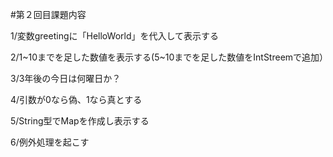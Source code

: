 #第２回目課題内容

1/変数greetingに「HelloWorld」を代入して表示する

2/1~10までを足した数値を表示する(5~10までを足した数値をIntStreemで追加）

3/3年後の今日は何曜日か？

4/引数が0なら偽、1なら真とする

5/String型でMapを作成し表示する

6/例外処理を起こす

